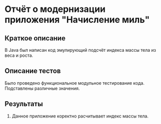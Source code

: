 # Отчёт о модернизации приложения "Начисление миль"

## Краткое описание

В Java был написан код эмулирующий подсчёт индекса массы тела из веса и роста.


## Описание тестов

Было проведено функциональное модульное тестирование кода. 
Подставлены различные значения. 

## Результаты

1. Данное приложение коректно расчитывает индекс массы тела.